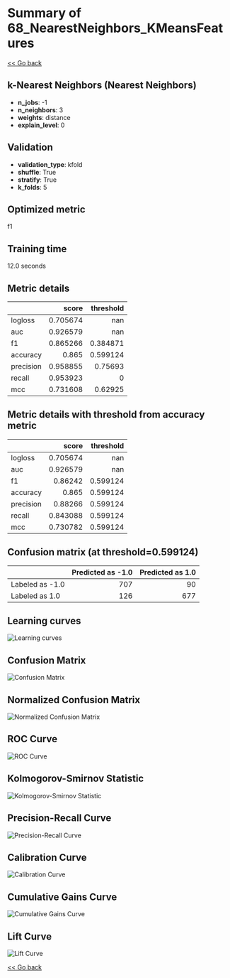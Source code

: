 # Summary of 68_NearestNeighbors_KMeansFeatures

[<< Go back](../README.md)


## k-Nearest Neighbors (Nearest Neighbors)
- **n_jobs**: -1
- **n_neighbors**: 3
- **weights**: distance
- **explain_level**: 0

## Validation
 - **validation_type**: kfold
 - **shuffle**: True
 - **stratify**: True
 - **k_folds**: 5

## Optimized metric
f1

## Training time

12.0 seconds

## Metric details
|           |    score |   threshold |
|:----------|---------:|------------:|
| logloss   | 0.705674 |  nan        |
| auc       | 0.926579 |  nan        |
| f1        | 0.865266 |    0.384871 |
| accuracy  | 0.865    |    0.599124 |
| precision | 0.958855 |    0.75693  |
| recall    | 0.953923 |    0        |
| mcc       | 0.731608 |    0.62925  |


## Metric details with threshold from accuracy metric
|           |    score |   threshold |
|:----------|---------:|------------:|
| logloss   | 0.705674 |  nan        |
| auc       | 0.926579 |  nan        |
| f1        | 0.86242  |    0.599124 |
| accuracy  | 0.865    |    0.599124 |
| precision | 0.88266  |    0.599124 |
| recall    | 0.843088 |    0.599124 |
| mcc       | 0.730782 |    0.599124 |


## Confusion matrix (at threshold=0.599124)
|                 |   Predicted as -1.0 |   Predicted as 1.0 |
|:----------------|--------------------:|-------------------:|
| Labeled as -1.0 |                 707 |                 90 |
| Labeled as 1.0  |                 126 |                677 |

## Learning curves
![Learning curves](learning_curves.png)
## Confusion Matrix

![Confusion Matrix](confusion_matrix.png)


## Normalized Confusion Matrix

![Normalized Confusion Matrix](confusion_matrix_normalized.png)


## ROC Curve

![ROC Curve](roc_curve.png)


## Kolmogorov-Smirnov Statistic

![Kolmogorov-Smirnov Statistic](ks_statistic.png)


## Precision-Recall Curve

![Precision-Recall Curve](precision_recall_curve.png)


## Calibration Curve

![Calibration Curve](calibration_curve_curve.png)


## Cumulative Gains Curve

![Cumulative Gains Curve](cumulative_gains_curve.png)


## Lift Curve

![Lift Curve](lift_curve.png)



[<< Go back](../README.md)
